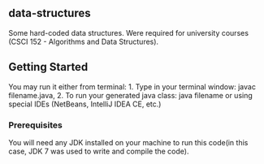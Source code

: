## data-structures
Some hard-coded data structures. Were required for university courses (CSCI 152 - Algorithms and Data Structures).

## Getting Started

You may run it either from terminal: 1. Type in your terminal window: javac filename.java, 2. To run your generated java class: java filename
or using special IDEs (NetBeans, IntelliJ IDEA CE, etc.)

### Prerequisites

You will need any JDK installed on your machine to run this code(in this case, JDK 7 was used to write and compile the code).
